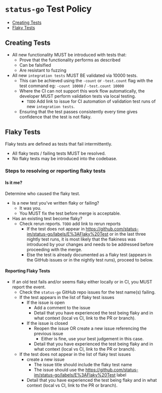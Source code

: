# `status-go` Test Policy

- [Creating Tests](#creating-tests)
- [Flaky Tests](#flaky-tests)

## Creating Tests

- All new functionality MUST be introduced with tests that:
  - Prove that the functionality performs as described
  - Can be falsified
  - Are resistant to fuzzing
- All new `integration tests` MUST BE validated via 10000 tests.
  - This can be achieved using the `-count` or `-test.count` flag with the test command eg: `-count 10000` / `-test.count 10000`
  - Where the CI can not support this work flow automatically, the developer MUST perform validation tests via local testing.
    - `TODO` Add link to issue for CI automation of validation test runs of new `integration tests`.
  - Ensuring that the test passes consistently every time gives confidence that the test is not flaky.

## Flaky Tests

Flaky tests are defined as tests that fail intermittently.

- All flaky tests / failing tests MUST be resolved.
- No flaky tests may be introduced into the codebase.

### Steps to resolving or reporting flaky tests

#### Is it me?
Determine who caused the flaky test.

- Is a new test you’ve written flaky or failing?
  - It was you.
  - You MUST fix the test before merge is acceptable.
- Has an existing test become flaky?
  - Check rerun reports. `TODO` add link to rerun reports
    - If the test does not appear in https://github.com/status-im/status-go/labels/E%3AFlaky%20Test or in the last three nightly test runs, it is most likely that the flakiness was introduced by your changes and needs to be addressed before proceeding with the merge.
    - Else the test is already documented as a flaky test (appears in the GitHub issues or in the nightly test runs), proceed to below.

#### Reporting Flaky Tests
- If an old test fails and/or seems flaky either locally or in CI, you MUST report the event.
  - Check the `status-go` GitHub repo issues for the test name(s) failing.
  - If the test appears in the list of flaky test issues
    - If the issue is open
      - Add a comment to the issue
      - Detail that you have experienced the test being flaky and in what context (local vs CI, link to the PR or branch).
    - If the issue is closed
      - Reopen the issue OR create a new issue referencing the previous issue
        - Either is fine, use your best judgement in this case.
      - Detail that you have experienced the test being flaky and in what context (local vs CI, link to the PR or branch).
  - If the test does not appear in the list of flaky test issues
    - create a new issue
      - The issue title should include the flaky test name
      - The issue should use the https://github.com/status-im/status-go/labels/E%3AFlaky%20Test label
    - Detail that you have experienced the test being flaky and in what context (local vs CI, link to the PR or branch).
